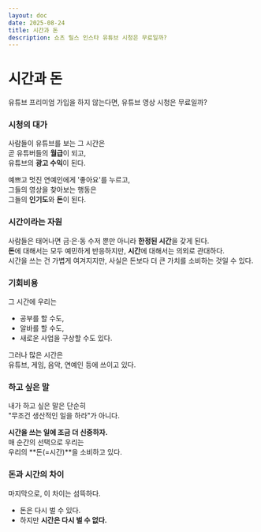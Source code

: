 ```yaml
---
layout: doc
date: 2025-08-24
title: 시간과 돈
description: 쇼츠 릴스 인스타 유튜브 시청은 무료일까?
---
```


# 시간과 돈

유튜브 프리미엄 가입을 하지 않는다면, 유튜브 영상 시청은 무료일까?

### 시청의 대가

사람들이 유튜브를 보는 그 시간은  
곧 유튜버들의 **월급**이 되고,  
유튜브의 **광고 수익**이 된다.

예쁘고 멋진 연예인에게 '좋아요'를 누르고,  
그들의 영상을 찾아보는 행동은  
그들의 **인기도**와 **돈**이 된다.

### 시간이라는 자원

사람들은 태어나면 금·은·동 수저 뿐만 아니라 **한정된 시간**을 갖게 된다.  
**돈**에 대해서는 모두 예민하게 반응하지만, **시간**에 대해서는 의외로 관대하다.  
시간을 쓰는 건 가볍게 여겨지지만, 사실은 돈보다 더 큰 가치를 소비하는 것일 수 있다.

### 기회비용

그 시간에 우리는

- 공부를 할 수도,
- 알바를 할 수도,
- 새로운 사업을 구상할 수도 있다.

그러나 많은 시간은  
유튜브, 게임, 음악, 연예인 등에 쓰이고 있다.

### 하고 싶은 말

내가 하고 싶은 말은 단순히  
"무조건 생산적인 일을 하라"가 아니다.

**시간을 쓰는 일에 조금 더 신중하자.**  
매 순간의 선택으로 우리는  
우리의 **돈(=시간)**을 소비하고 있다.

### 돈과 시간의 차이

마지막으로, 이 차이는 섬뜩하다.

- 돈은 다시 벌 수 있다.
- 하지만 **시간은 다시 벌 수 없다.**
